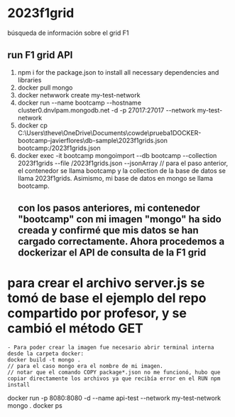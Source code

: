 # 2023f1grid
búsqueda de información sobre el grid F1

## run F1 grid API 
1. npm i for the package.json to install all necessary dependencies and libraries
2. docker pull mongo
3. docker netwwork create my-test-network
4. docker run --name bootcamp --hostname cluster0.dnvlpam.mongodb.net -d -p 27017:27017 --network my-test-network
5. docker cp C:\Users\theve\OneDrive\Documents\cowde\prueba1DOCKER-bootcamp-javierflores\db-sample\2023f1grids.json bootcamp:/2023f1grids.json
6. docker exec -it bootcamp mongoimport --db bootcamp --collection 2023f1grids --file /2023f1grids.json --jsonArray
    // para el paso anterior, el contenedor se llama bootcamp y la collection de la base de datos se llama 2023f1grids. Asimismo, mi base de datos en mongo se llama bootcamp.
    ## con los pasos anteriores, mi contenedor "bootcamp" con mi imagen "mongo" ha sido creada y confirmé que mis datos se han cargado correctamente. Ahora procedemos a dockerizar el API de consulta de la F1 grid

# para crear el archivo server.js se tomó de base el ejemplo del repo compartido por profesor, y se cambió el método GET
    - Para poder crear la imagen fue necesario abrir terminal interna desde la carpeta docker:
    docker build -t mongo . 
    // para el caso mongo era el nombre de mi imagen. 
    // notar que el comando COPY package*.json no me funcionó, hubo que copiar directamente los archivos ya que recibía error en el RUN npm install

docker run -p 8080:8080 -d --name api-test --network my-test-network mongo .
docker ps
